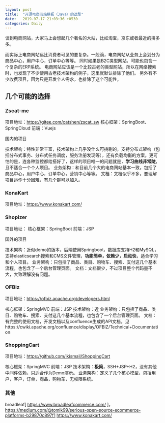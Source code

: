 ```yaml
---
layout: post
title:  "开源电商网站模板（Java）的选型"
date:   2019-07-17 21:03:36 +0530
categories: Daily
---
```


谈到电商网站，大家马上会想起几个著名的大站，比如淘宝，京东或者最近的拼多多。

而实际上电商网站远比消费者可见的要复杂。一般滴，电商网站从业务上会划分为商品中心，用户中心，订单中心等等。
同时如果是B2C类型网站，可能也包含一个复杂的ERP系统。
电商网站应该是一个比较古老的类型网站，所以在网络搜索时，也发现了不少使用古老技术架构的例子，这里就默认排除了他们。
另外有不少收费项目，因为只是开发个人需求，也排除了这个可能性。

## 几个可能的选择

### Zscat-me
项目地址：https://gitee.com/catshen/zscat_sw
核心框架：SpringBoot、SpringCloud
前端：Vuejs

国内的项目

技术架构：特性非常丰富，技术架构上几乎没什么可挑剔的，支持分布式架构（包括分布式事务、分布式任务调度，服务注册发现等），还有负载均衡的方案，更可怕的是，连各种监控都给搭好了，这样的项目唯一的问题就是，**学习曲线非常陡**，且不适合一个个人项目。
业务架构：和目前几个大的电商网站基本一致，包括了商品中心，用户中心，订单中心，营销中心等等。
文档：文档似乎不多，要理解项目运作十分困难，有几个群可以加入。

### KonaKart
项目地址：https://www.konakart.com/


### Shopizer
项目地址：
核心框架：SpringBoot
前端：JSP

国外的项目

技术架构：近似demo的版本，后端使用Springboot，数据库支持H2和MySQL，支持elasticsearch搜索和CMS文件管理，**功能简单，依赖少，启动快**，适合学习和个人项目。
业务架构：只包括了商品、类目、购物车、搜索、支付这几个基本流程，也包含了一个后台管理页面。
文档：文档很少，不过项目整个代码量不大，大致理解没有问题。

### OFBiz
项目地址：https://ofbiz.apache.org/developers.html

核心框架：SpringMVC
前端：JSP
技术架构：近
业务架构：只包括了商品、类目、购物车、搜索、支付这几个基本流程，也包含了一个后台管理页面。
文档：有完整的使用文档，开发文档以及confluence生成的API文档。见https://cwiki.apache.org/confluence/display/OFBIZ/Technical+Documentation

### ShoppingCart
项目地址：https://github.com/ikismail/ShoppingCart

核心框架：SpringMVC
前端：JSP
技术架构：**极简**，SSH+JSP+H2，没有其他中间件依赖，只适合作为Demo演示。
业务架构：定义了几个核心模型，包括用户，客户，订单，商品，购物车，无权限系统。

### 其他
broadleaf[ https://www.broadleafcommerce.com/ ]，
https://medium.com/@tomik99/serious-open-source-ecommerce-platforms-b29870c897f1
https://www.konakart.com/
